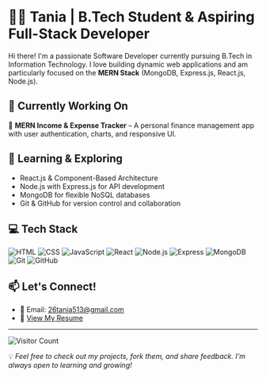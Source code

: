 # 👩‍💻 Tania | B.Tech Student & Aspiring Full-Stack Developer

Hi there! I'm a passionate Software Developer currently pursuing B.Tech in Information Technology. I love building dynamic web applications and am particularly focused on the **MERN Stack** (MongoDB, Express.js, React.js, Node.js).

## 🔧 Currently Working On
💼 **MERN Income & Expense Tracker** – A personal finance management app with user authentication, charts, and responsive UI.

## 🌱 Learning & Exploring
- React.js & Component-Based Architecture  
- Node.js with Express.js for API development  
- MongoDB for flexible NoSQL databases  
- Git & GitHub for version control and collaboration  

## 💻 Tech Stack

![HTML](https://img.shields.io/badge/HTML5-E34F26?style=for-the-badge&logo=html5&logoColor=white)
![CSS](https://img.shields.io/badge/CSS3-1572B6?style=for-the-badge&logo=css3&logoColor=white)
![JavaScript](https://img.shields.io/badge/JavaScript-F7DF1E?style=for-the-badge&logo=javascript&logoColor=black)
![React](https://img.shields.io/badge/React-20232A?style=for-the-badge&logo=react&logoColor=61DAFB)
![Node.js](https://img.shields.io/badge/Node.js-339933?style=for-the-badge&logo=nodedotjs&logoColor=white)
![Express](https://img.shields.io/badge/Express.js-404D59?style=for-the-badge)
![MongoDB](https://img.shields.io/badge/MongoDB-4EA94B?style=for-the-badge&logo=mongodb&logoColor=white)
![Git](https://img.shields.io/badge/Git-F05032?style=for-the-badge&logo=git&logoColor=white)
![GitHub](https://img.shields.io/badge/GitHub-181717?style=for-the-badge&logo=github&logoColor=white)

## 📫 Let's Connect!
- 📧 Email: [26tania513@gmail.com](mailto:26tania513@gmail.com)  
- 📄 [View My Resume](https://drive.google.com/file/d/115c3JCQBYKoAk3cQugS74BBl-dY2u1SN/view?usp=drivesdk )

---
![Visitor Count](https://komarev.com/ghpvc/?username=tania1234&style=flat-square)


💡 *Feel free to check out my projects, fork them, and share feedback. I'm always open to learning and growing!*
  


